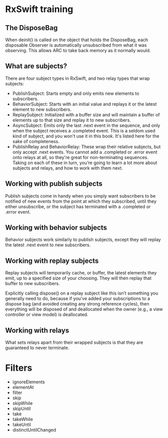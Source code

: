 # RxSwift training

## The DisposeBag


When deinit() is called on the object that holds the DisposeBag, each disposable Observer is automatically unsubscribed from what it was observing. This allows ARC to take back memory as it normally would.

## What are subjects? 

There are four subject types in RxSwift, and two relay types that wrap subjects: 
- PublishSubject: Starts empty and only emits new elements to subscribers. 
- BehaviorSubject: Starts with an initial value and replays it or the latest element to new subscribers. 
- ReplaySubject: Initialized with a buffer size and will maintain a buffer of elements up to that size and replay it to new subscribers. 
- AsyncSubject: Emits only the last .next event in the sequence, and only when the subject receives a .completed event. This is a seldom used kind of subject, and you won't use it in this book. It's listed here for the sake of completeness. 
- PublishRelay and BehaviorRelay: These wrap their relative subjects, but only accept .next events. You cannot add a .completed or .error event onto relays at all, so they're great for non-terminating sequences. 
  Taking on each of these in turn, you’re going to learn a lot more about subjects and relays, and how to work with them next.

## Working with publish subjects

Publish subjects come in handy when you simply want subscribers to be notified of new events from the point at which they subscribed, until they either unsubscribe, or the subject has terminated with a .completed or .error event. 

## Working with behavior subjects 
Behavior subjects work similarly to publish subjects, except they will replay the latest .next event to new subscribers. 

## Working with replay subjects 
Replay subjects will temporarily cache, or buffer, the latest elements they emit, up to a specified size of your choosing. They will then replay that buffer to new subscribers. 

Explicitly calling dispose() on a replay subject like this isn’t something you generally need to do, because if you’ve added your subscriptions to a dispose bag (and avoided creating any strong reference cycles), then everything will be disposed of and deallocated when the owner (e.g., a view controller or view model) is deallocated. 

## Working with relays 

What sets relays apart from their wrapped subjects is that they are guaranteed to never terminate.

# Filters

- ignoreElements
- elementAt
- filter
- skip
- skipWhile
- skipUntil
- take
- takeWhile
- takeUntil
- distinctUntilChanged





